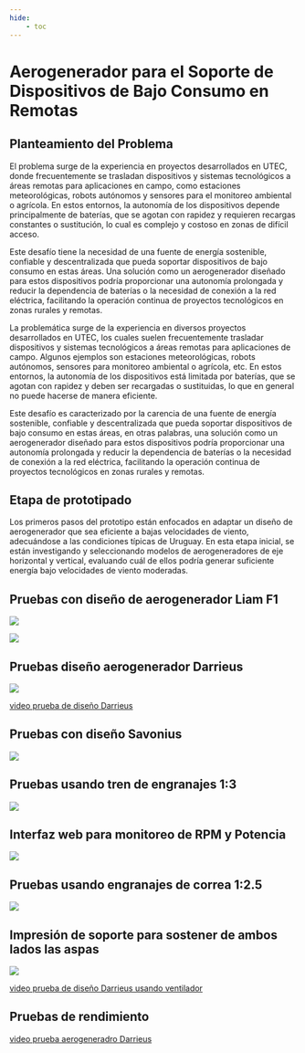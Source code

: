 ```yaml
---
hide:
    - toc
---
```


# Aerogenerador para el Soporte de Dispositivos de Bajo Consumo en Remotas

## Planteamiento del Problema

El problema surge de la experiencia en proyectos desarrollados en UTEC, donde frecuentemente se trasladan dispositivos y sistemas tecnológicos a áreas remotas para aplicaciones en campo, como estaciones meteorológicas, robots autónomos y sensores para el monitoreo ambiental o agrícola. En estos entornos, la autonomía de los dispositivos depende principalmente de baterías, que se agotan con rapidez y requieren recargas constantes o sustitución, lo cual es complejo y costoso en zonas de difícil acceso.

Este desafío tiene la necesidad de una fuente de energía sostenible, confiable y descentralizada que pueda soportar dispositivos de bajo consumo en estas áreas. Una solución como un aerogenerador diseñado para estos dispositivos podría proporcionar una autonomía prolongada y reducir la dependencia de baterías o la necesidad de conexión a la red eléctrica, facilitando la operación continua de proyectos tecnológicos en zonas rurales y remotas.

La problemática surge de la experiencia en diversos proyectos desarrollados en UTEC, los cuales suelen frecuentemente trasladar dispositivos y sistemas tecnológicos a áreas remotas para aplicaciones de campo. Algunos ejemplos son estaciones meteorológicas, robots autónomos, sensores para monitoreo ambiental o agrícola, etc. En estos entornos, la autonomía de los dispositivos está limitada por baterías, que se agotan con rapidez y deben ser recargadas o sustituidas, lo que en general no puede hacerse de manera eficiente.

Este desafío es caracterizado por la carencia de una fuente de energía sostenible, confiable y descentralizada que pueda soportar dispositivos de bajo consumo en estas áreas, en otras palabras, una solución como un aerogenerador diseñado para estos dispositivos podría proporcionar una autonomía prolongada y reducir la dependencia de baterías o la necesidad de conexión a la red eléctrica, facilitando la operación continua de proyectos tecnológicos en zonas rurales y remotas.

## Etapa de prototipado

Los primeros pasos del prototipo están enfocados en adaptar un diseño de aerogenerador que sea eficiente a bajas velocidades de viento, adecuándose a las condiciones típicas de Uruguay. En esta etapa inicial, se están investigando y seleccionando modelos de aerogeneradores de eje horizontal y vertical, evaluando cuál de ellos podría generar suficiente energía bajo velocidades de viento moderadas.

## Pruebas con diseño de aerogenerador Liam F1

![](../images/proyecto/image_00.jpg)

![](../images/MT07/image_04.jpg)

## Pruebas diseño aerogenerador Darrieus

![](../images/proyecto/image_01.jpg)

[video prueba de diseño Darrieus](../images/proyecto/video_00.mp4)

## Pruebas con diseño Savonius

![](../images/proyecto/image_02.jpg)

## Pruebas usando tren de engranajes 1:3

![](../images/proyecto/image_03.jpg)

 
## Interfaz web para monitoreo de RPM y Potencia

![](../images/MT07/image_05.png)

## Pruebas usando engranajes de correa 1:2.5

![](../images/proyecto/image_04.png)

## Impresión de soporte para sostener de ambos lados las aspas

![](../images/proyecto/image_05.jpg)

[video prueba de diseño Darrieus usando ventilador](../images/proyecto/video_01.mp4)

## Pruebas de rendimiento

[video prueba aerogeneradro Darrieus ](../images/proyecto/video_02.mp4)




